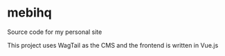 # mebihq
Source code for my personal site

This project uses WagTail as the CMS and the frontend is written in Vue.js
